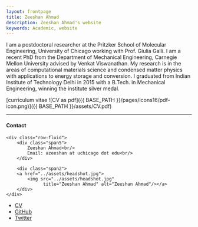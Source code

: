 ```yaml
---
layout: frontpage
title: Zeeshan Ahmad
description: Zeeshan Ahmad's website
keywords: Academic, website
---
```


I am a postdoctoral researcher at the Pritzker School of Molecular Engineering, University of Chicago working with Prof. Giulia Galli. I am a recent PhD from the Department of Mechanical Engineering, Carnegie Mellon University advised by Venkat Viswanathan. My research is in the areas of computational materials science and condensed matter physics with applications to energy storage and conversion. I graduated from Indian Institute of Technology Delhi in 2015 with a B.Tech. in Mechanical Engineering, winning the institute silver medal.

[curriculum vitae ![CV as pdf]({{ BASE_PATH }}/pages/icons16/pdf-icon.png)]({{ BASE_PATH }}/assets/CV.pdf)<br/>


---


<div class="container">
<h4><a name="Contact"></a>Contact</h4>

    <div class="row-fluid">
        <div class="span5">
            Zeeshan Ahmad<br/>
            Email: azeeshan at uchicago dot edu<br/>
        </div>

        <div class="span2">
        <a href="../assets/headshot.jpg">
            <img src="../assets/headshot.jpg"
                  title="Zeeshan Ahmad" alt="Zeeshan Ahmad"/></a>
        </div>
    </div>
</div>

<div class="navbar">
  <div class="navbar-inner">
      <ul class="nav">
          <li><a href="{{ BASE_PATH }}/assets/CV.pdf">CV</a></li>
          <li><a href="https://github.com/ahzeeshan">GitHub</a></li>
          <li><a href="https://twitter.com/zahmad01">Twitter</a></li>
      </ul>
  </div>
</div>